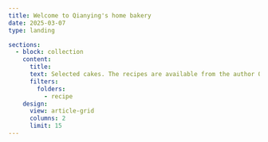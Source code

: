 ```yaml
---
title: Welcome to Qianying's home bakery
date: 2025-03-07
type: landing

sections:
  - block: collection
    content:
      title: 
      text: Selected cakes. The recipes are available from the author QW, upon reasonable request.
      filters:
        folders:
          - recipe
    design:
      view: article-grid
      columns: 2
      limit: 15
---
```

